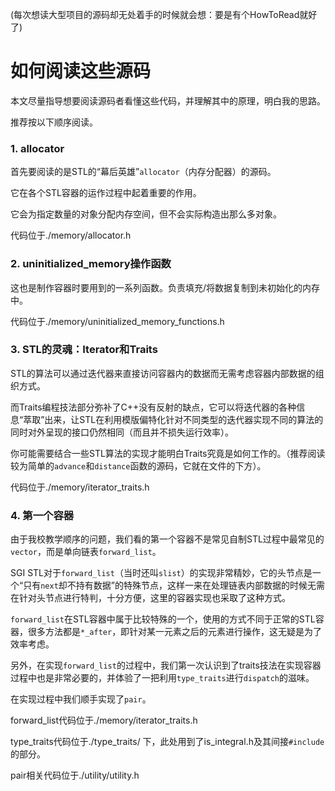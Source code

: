 (每次想读大型项目的源码却无处着手的时候就会想：要是有个HowToRead就好了)

# 如何阅读这些源码

本文尽量指导想要阅读源码者看懂这些代码，并理解其中的原理，明白我的思路。

推荐按以下顺序阅读。

### 1. allocator

首先要阅读的是STL的“幕后英雄”`allocator`（内存分配器）的源码。

它在各个STL容器的运作过程中起着重要的作用。

它会为指定数量的对象分配内存空间，但不会实际构造出那么多对象。

代码位于./memory/allocator.h

### 2. uninitialized_memory操作函数

这也是制作容器时要用到的一系列函数。负责填充/将数据复制到未初始化的内存中。

代码位于./memory/uninitialized_memory_functions.h

### 3. STL的灵魂：Iterator和Traits

STL的算法可以通过迭代器来直接访问容器内的数据而无需考虑容器内部数据的组织方式。

而Traits编程技法部分弥补了C++没有反射的缺点，它可以将迭代器的各种信息“萃取”出来，让STL在利用模版偏特化针对不同类型的迭代器实现不同的算法的同时对外呈现的接口仍然相同（而且并不损失运行效率）。

你可能需要结合一些STL算法的实现才能明白Traits究竟是如何工作的。（推荐阅读较为简单的`advance`和`distance`函数的源码，它就在文件的下方）。

代码位于./memory/iterator_traits.h

### 4. 第一个容器

由于我校教学顺序的问题，我们看的第一个容器不是常见自制STL过程中最常见的`vector`，而是单向链表`forward_list`。

SGI STL对于`forward_list`（当时还叫`slist`）的实现非常精妙，它的头节点是一个“只有`next`却不持有数据”的特殊节点，这样一来在处理链表内部数据的时候无需在针对头节点进行特判，十分方便，这里的容器实现也采取了这种方式。

`forward_list`在STL容器中属于比较特殊的一个，使用的方式不同于正常的STL容器，很多方法都是`*_after`，即针对某一元素之后的元素进行操作，这无疑是为了效率考虑。

另外，在实现`forward_list`的过程中，我们第一次认识到了traits技法在实现容器过程中也是非常必要的，并体验了一把利用`type_traits`进行`dispatch`的滋味。

在实现过程中我们顺手实现了`pair`。

forward_list代码位于./memory/iterator_traits.h

type_traits代码位于./type_traits/ 下，此处用到了is_integral.h及其间接`#include`的部分。

pair相关代码位于./utility/utility.h